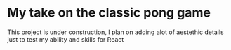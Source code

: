 # My take on the classic pong game

This project is under construction, I plan on adding alot of aestethic details just to test my ability and skills for React